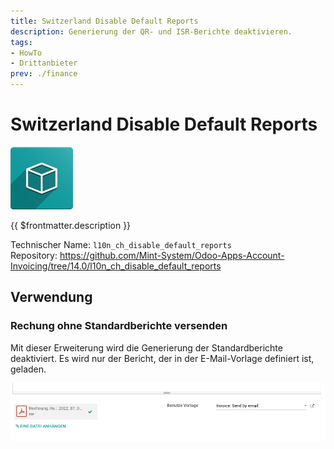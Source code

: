 ```yaml
---
title: Switzerland Disable Default Reports
description: Generierung der QR- und ISR-Berichte deaktivieren.
tags:
- HowTo
- Drittanbieter
prev: ./finance
---
```

# Switzerland Disable Default Reports
![icon_oms_box](attachments/icon_oms_box.png)

{{ $frontmatter.description }}

Technischer Name: `l10n_ch_disable_default_reports`\
Repository: <https://github.com/Mint-System/Odoo-Apps-Account-Invoicing/tree/14.0/l10n_ch_disable_default_reports>

## Verwendung

### Rechung ohne Standardberichte versenden

Mit dieser Erweiterung wird die Generierung der Standardberichte deaktiviert. Es wird nur der Bericht, der in der E-Mail-Vorlage definiert ist, geladen.

![](attachments/Switzerland%20Disable%20Default%20Reports.png)